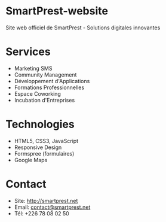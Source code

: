 # SmartPrest-website
Site web officiel de SmartPrest - Solutions digitales innovantes
# Services
- Marketing SMS
- Community Management  
- Développement d'Applications
- Formations Professionnelles
- Espace Coworking
- Incubation d'Entreprises

#  Technologies
- HTML5, CSS3, JavaScript
- Responsive Design
- Formspree (formulaires)
- Google Maps

# Contact
- Site: http://smartprest.net
- Email: contact@smartprest.net
- Tél: +226 78 08 02 50

